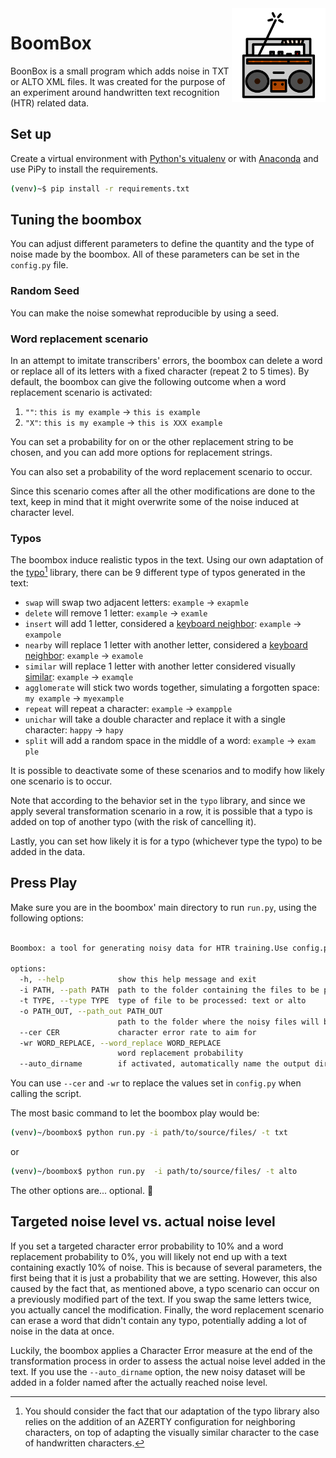 <img src="./assets/boombox.svg" width="150" align="right">

# BoomBox

BoonBox is a small program which adds noise in TXT or ALTO XML files. It was created for the purpose of an experiment around handwritten text recognition (HTR) related data.

## Set up

Create a virtual environment with [Python's vitualenv](https://docs.python.org/3.9/library/venv.html) or with [Anaconda](https://conda.io/projects/conda/en/latest/user-guide/tasks/manage-environments.html#creating-an-environment-with-commands) and use PiPy to install the requirements.

```sh
(venv)~$ pip install -r requirements.txt 
```

## Tuning the boombox

You can adjust different parameters to define the quantity and the type of noise made by the boombox. All of these parameters can be set in the `config.py` file.

### Random Seed

You can make the noise somewhat reproducible by using a seed. <!-- make sure I actually use this info -->

### Word replacement scenario

In an attempt to imitate transcribers' errors, the boombox can delete a word or replace all of its letters with a fixed character (repeat 2 to 5 times). By default, the boombox can give the following outcome when a word replacement scenario is activated:

1. `""`: `this is my example` -> `this is example`
2. `"X"`: `this is my example` -> `this is XXX example`

You can set a probability for on or the other replacement string to be chosen, and you can add more options for replacement strings.

You can also set a probability of the word replacement scenario to occur.

Since this scenario comes after all the other modifications are done to the text, keep in mind that it might overwrite some of the noise induced at character level.

### Typos

The boombox induce realistic typos in the text. Using our own adaptation of the [typo](https://github.com/alix-tz/typo/tree/azerty)[^1] library, there can be 9 different type of typos generated in the text:

- `swap` will swap two adjacent letters: `example` -> `exapmle`
- `delete` will remove 1 letter: `example` -> `examle`
- `insert` will add 1 letter, considered a [keyboard neighbor](https://github.com/alix-tz/typo/blob/b2f65a418c0671ce749ab4cb060acfdb2e6062fa/typo/keyboardlayouts/fr_azerty.py#L3): `example` -> `exampole`
- `nearby` will replace 1 letter with another letter, considered a [keyboard neighbor](https://github.com/alix-tz/typo/blob/b2f65a418c0671ce749ab4cb060acfdb2e6062fa/typo/keyboardlayouts/fr_azerty.py#L3): `example` -> `examole`
- `similar` will replace 1 letter with another letter considered visually [similar](https://github.com/alix-tz/typo/blob/b2f65a418c0671ce749ab4cb060acfdb2e6062fa/typo/keyboardlayouts/fr_azerty.py#L116): `example` -> `examqle`
- `agglomerate` will stick two words together, simulating a forgotten space: `my example` -> `myexample`
- `repeat` will repeat a character: `example` -> `exampple`
- `unichar` will take a double character and replace it with a single character: `happy` -> `hapy`
- `split` will add a random space in the middle of a word: `example` -> `exam ple`

It is possible to deactivate some of these scenarios and to modify how likely one scenario is to occur.

Note that according to the behavior set in the `typo` library, and since we apply several transformation scenario in a row, it is possible that a typo is added on top of another typo (with the risk of cancelling it).

Lastly, you can set how likely it is for a typo (whichever type the typo) to be added in the data.

[^1]: You should consider the fact that our adaptation of the typo library also relies on the addition of an AZERTY configuration for neighboring characters, on top of adapting the visually similar character to the case of handwritten characters.

## Press Play

Make sure you are in the boombox' main directory to run `run.py`, using the following options:

```sh

Boombox: a tool for generating noisy data for HTR training.Use config.py to set the parameters of the noise to be applied.

options:
  -h, --help            show this help message and exit
  -i PATH, --path PATH  path to the folder containing the files to be processed
  -t TYPE, --type TYPE  type of file to be processed: text or alto
  -o PATH_OUT, --path_out PATH_OUT
                        path to the folder where the noisy files will be saved
  --cer CER             character error rate to aim for
  -wr WORD_REPLACE, --word_replace WORD_REPLACE
                        word replacement probability
  --auto_dirname        if activated, automatically name the output directory after the noise level reached
```

You can use `--cer` and `-wr` to replace the values set in `config.py` when calling the script.

The most basic command to let the boombox play would be:

```sh
(venv)~/boombox$ python run.py -i path/to/source/files/ -t txt
```

or 

```sh
(venv)~/boombox$ python run.py  -i path/to/source/files/ -t alto
```

The other options are... optional. 🥁

## Targeted noise level vs. actual noise level

If you set a targeted character error probability to 10% and a word replacement probability to 0%, you will likely not end up with a text containing exactly 10% of noise. This is because of several parameters, the first being that it is just a probability that we are setting. However, this also caused by the fact that, as mentioned above, a typo scenario can occur on a previously modified part of the text. If you swap the same letters twice, you actually cancel the modification. Finally, the word replacement scenario can erase a word that didn't contain any typo, potentially adding a lot of noise in the data at once.

Luckily, the boombox applies a Character Error measure at the end of the transformation process in order to assess the actual noise level added in the text. If you use the `--auto_dirname` option, the new noisy dataset will be added in a folder named after the actually reached noise level.
